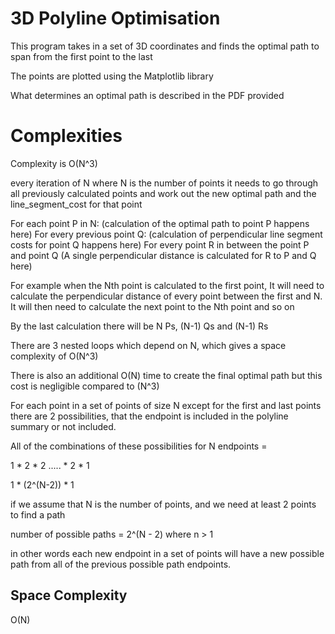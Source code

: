 # 3D Polyline Optimisation

This program takes in a set of 3D coordinates and finds the optimal path to span from the first point to the last

The points are plotted using the Matplotlib library

What determines an optimal path is described in the PDF provided

# Complexities

Complexity is O(N^3)

every iteration of N where N is the number of points
it needs to go through all previously calculated points and work out
the new optimal path and the line_segment_cost for that point

For each point P in N:
    (calculation of the optimal path to point P happens here)
    For every previous point Q:
        (calculation of perpendicular line segment costs for point Q happens here)
        For every point R in between the point P and point Q
            (A single perpendicular distance is calculated for R to P and Q here)

For example when the Nth point is calculated to the first point, It will need to calculate
the perpendicular distance of every point between the first and N. It will then need to calculate
the next point to the Nth point and so on


By the last calculation there will be N Ps, (N-1) Qs and (N-1) Rs

There are 3 nested loops which depend on N, which gives a space complexity of O(N^3)

There is also an additional O(N) time to create the final optimal path but this cost
is negligible compared to (N^3)


For each point in a set of points of size N except for the first and last points there are 2
possibilities, that the endpoint is included in the polyline summary or not included.

All of the combinations of these possibilities for N endpoints =

1 * 2 * 2 ..... * 2 * 1

1 * (2^(N-2)) * 1

if we assume that N is the number of points, and we need at least 2 points to find a path

number of possible paths = 2^(N - 2) where n > 1

in other words each new endpoint in a set of points will have a new possible path
from all of the previous possible path endpoints.

Space Complexity
----------------
O(N)